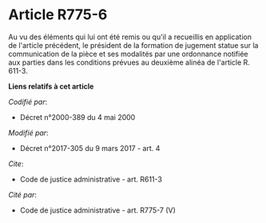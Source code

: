# Article R775-6

Au vu des éléments qui lui ont été remis ou qu'il a recueillis en application de l'article précédent, le président de la
formation de jugement statue sur la communication de la pièce et ses modalités par une ordonnance notifiée aux parties dans
les conditions prévues au deuxième alinéa de l'article R. 611-3.

**Liens relatifs à cet article**

_Codifié par_:

  - Décret n°2000-389 du 4 mai 2000

_Modifié par_:

  - Décret n°2017-305 du 9 mars 2017 - art. 4

_Cite_:

  - Code de justice administrative - art. R611-3

_Cité par_:

  - Code de justice administrative - art. R775-7 (V)
